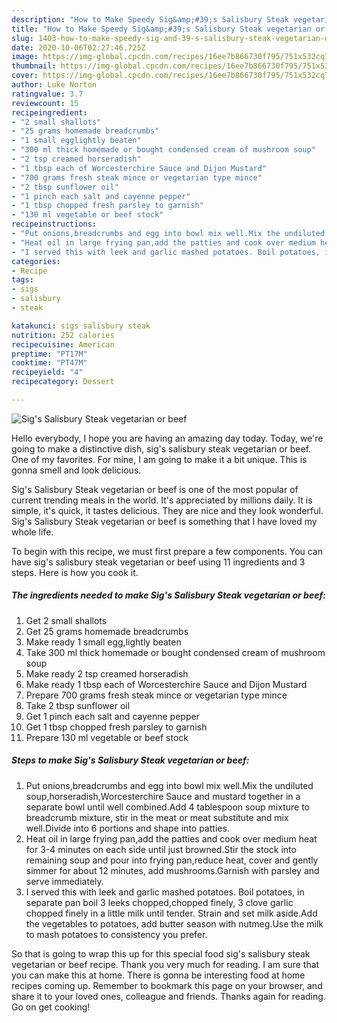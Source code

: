 ```yaml
---
description: "How to Make Speedy Sig&amp;#39;s Salisbury Steak vegetarian or beef"
title: "How to Make Speedy Sig&amp;#39;s Salisbury Steak vegetarian or beef"
slug: 1403-how-to-make-speedy-sig-and-39-s-salisbury-steak-vegetarian-or-beef
date: 2020-10-06T02:27:46.725Z
image: https://img-global.cpcdn.com/recipes/16ee7b866730f795/751x532cq70/sigs-salisbury-steak-vegetarian-or-beef-recipe-main-photo.jpg
thumbnail: https://img-global.cpcdn.com/recipes/16ee7b866730f795/751x532cq70/sigs-salisbury-steak-vegetarian-or-beef-recipe-main-photo.jpg
cover: https://img-global.cpcdn.com/recipes/16ee7b866730f795/751x532cq70/sigs-salisbury-steak-vegetarian-or-beef-recipe-main-photo.jpg
author: Luke Norton
ratingvalue: 3.7
reviewcount: 15
recipeingredient:
- "2 small shallots"
- "25 grams homemade breadcrumbs"
- "1 small egglightly beaten"
- "300 ml thick homemade or bought condensed cream of mushroom soup"
- "2 tsp creamed horseradish"
- "1 tbsp each of Worcesterchire Sauce and Dijon Mustard"
- "700 grams fresh steak mince or vegetarian type mince"
- "2 tbsp sunflower oil"
- "1 pinch each salt and cayenne pepper"
- "1 tbsp chopped fresh parsley to garnish"
- "130 ml vegetable or beef stock"
recipeinstructions:
- "Put onions,breadcrumbs and egg into bowl mix well.Mix the undiluted soup,horseradish,Worcesterchire Sauce and mustard together in a separate bowl until well combined.Add 4 tablespoon soup mixture to breadcrumb mixture, stir in the meat or meat substitute and mix well.Divide into 6 portions and shape into patties."
- "Heat oil in large frying pan,add the patties and cook over medium heat for 3-4 minutes on each side until just browned.Stir the stock into remaining soup and pour into frying pan,reduce heat, cover and gently simmer for about 12 minutes, add mushrooms.Garnish with parsley and serve immediately."
- "I served this with leek and garlic mashed potatoes. Boil potatoes, in separate pan boil 3 leeks chopped,chopped finely, 3 clove garlic chopped finely in a little milk until tender. Strain and set milk aside.Add the vegetables to potatoes, add butter season with nutmeg.Use the milk to mash potatoes to consistency you prefer."
categories:
- Recipe
tags:
- sigs
- salisbury
- steak

katakunci: sigs salisbury steak 
nutrition: 252 calories
recipecuisine: American
preptime: "PT17M"
cooktime: "PT47M"
recipeyield: "4"
recipecategory: Dessert

---
```



![Sig&#39;s Salisbury Steak vegetarian or beef](https://img-global.cpcdn.com/recipes/16ee7b866730f795/751x532cq70/sigs-salisbury-steak-vegetarian-or-beef-recipe-main-photo.jpg)

Hello everybody, I hope you are having an amazing day today. Today, we're going to make a distinctive dish, sig&#39;s salisbury steak vegetarian or beef. One of my favorites. For mine, I am going to make it a bit unique. This is gonna smell and look delicious.

Sig&#39;s Salisbury Steak vegetarian or beef is one of the most popular of current trending meals in the world. It's appreciated by millions daily. It is simple, it's quick, it tastes delicious. They are nice and they look wonderful. Sig&#39;s Salisbury Steak vegetarian or beef is something that I have loved my whole life.




To begin with this recipe, we must first prepare a few components. You can have sig&#39;s salisbury steak vegetarian or beef using 11 ingredients and 3 steps. Here is how you cook it.

<!--inarticleads1-->

##### The ingredients needed to make Sig&#39;s Salisbury Steak vegetarian or beef:

1. Get 2 small shallots
1. Get 25 grams homemade breadcrumbs
1. Make ready 1 small egg,lightly beaten
1. Take 300 ml thick homemade or bought condensed cream of mushroom soup
1. Make ready 2 tsp creamed horseradish
1. Make ready 1 tbsp each of Worcesterchire Sauce and Dijon Mustard
1. Prepare 700 grams fresh steak mince or vegetarian type mince
1. Take 2 tbsp sunflower oil
1. Get 1 pinch each salt and cayenne pepper
1. Get 1 tbsp chopped fresh parsley to garnish
1. Prepare 130 ml vegetable or beef stock




<!--inarticleads2-->

##### Steps to make Sig&#39;s Salisbury Steak vegetarian or beef:

1. Put onions,breadcrumbs and egg into bowl mix well.Mix the undiluted soup,horseradish,Worcesterchire Sauce and mustard together in a separate bowl until well combined.Add 4 tablespoon soup mixture to breadcrumb mixture, stir in the meat or meat substitute and mix well.Divide into 6 portions and shape into patties.
1. Heat oil in large frying pan,add the patties and cook over medium heat for 3-4 minutes on each side until just browned.Stir the stock into remaining soup and pour into frying pan,reduce heat, cover and gently simmer for about 12 minutes, add mushrooms.Garnish with parsley and serve immediately.
1. I served this with leek and garlic mashed potatoes. Boil potatoes, in separate pan boil 3 leeks chopped,chopped finely, 3 clove garlic chopped finely in a little milk until tender. Strain and set milk aside.Add the vegetables to potatoes, add butter season with nutmeg.Use the milk to mash potatoes to consistency you prefer.




So that is going to wrap this up for this special food sig&#39;s salisbury steak vegetarian or beef recipe. Thank you very much for reading. I am sure that you can make this at home. There is gonna be interesting food at home recipes coming up. Remember to bookmark this page on your browser, and share it to your loved ones, colleague and friends. Thanks again for reading. Go on get cooking!
